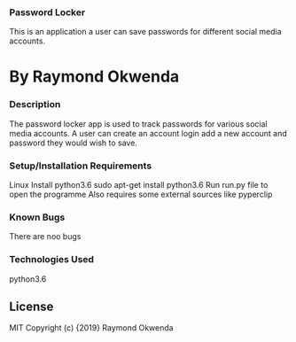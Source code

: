 ### Password Locker
This is an application a user can save passwords for different social media accounts.

# By Raymond Okwenda

### Description
The password locker app is used to track passwords for various social media accounts.
A user can create an account login add a new account and password they would wish to save.

### Setup/Installation Requirements
Linux
Install python3.6 sudo apt-get install python3.6
Run run.py file to open the programme
Also requires some external sources like pyperclip 

### Known Bugs
There are noo bugs

### Technologies Used
python3.6
## License
MIT Copyright (c) {2019} Raymond Okwenda
